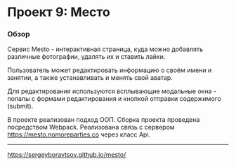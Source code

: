 ﻿# Проект 9: Место

### Обзор

Сервис Mesto - интерактивная страница, куда можно добавлять различные фотографии, удалять их и ставить лайки.

Пользователь может редактировать информацию о своём имени и занятии, а также устанавливать и менять свой аватар.

Для редактирования используются всплывающие модальные окна - попапы с формами редактирования и кнопкой отправки содержимого (submit).

В проекте реализован подход ООП. Сборка проекта проведена посредством Webpack.
Реализована связь с сервером https://mesto.nomoreparties.co через класс Api.
***

https://sergeyboravtsov.github.io/mesto/

